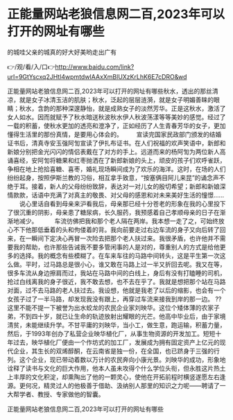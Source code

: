 # 正能量网站老狼信息网二百,2023年可以打开的网址有哪些
的城哇父亲的城真的好大好美哟走出广有

👉/观/看/入/口👉http://www.baidu.com/link?url=9GtYscxq2JHtl4wpmtdwIAAxXmBlUXzKrLhK6E7cDRO&wd

正能量网站老狼信息网二百,2023年可以打开的网址有哪些秋水，透出的那丝清凉，就是女子冰清玉洁的肌肤；秋水，泛起的层层涟漪，就是女子明媚善睐的眼睛；秋水，含韵的那种深邃静怡，就是成熟女子的淡然芳华。正是这秋水，激活了女人如水。因而就赋予了秋水暗送秋波秋水伊人秋波荡漾等等美妙的感觉。经过了一载的积蓄，使秋水更加的透亮和澄净了，正如经历了人生青春芳华的女子，更加懂得生活里的那份真情，是要用心体会的。
　　宣读完国家民政部门颁发的结婚证书后，清真寺安玉强阿訇宣读了伊扎布证书。在人们祝福的欢声笑语中，新郎和新娘分别把金光闪闪的情侣表戴在了对方的手上。远道而来的杨阿訇为两位新人高诵喜经，安阿訇将糖果和红枣抛洒在了新郎新娘的头上，顽皮的孩子们欢呼雀跃，争相在地上抢拾喜糖、喜枣，婚礼现场瞬间成为了欢乐的海洋。这时，在场的人们纷纷起身，按照伊斯兰教的习俗，相互拿手致意，“按塞俩目阿儿来昆”的诵念声不绝于耳。接着，新人的父母纷纷致辞，表达对一对儿女的殷切希望；新郎和新娘深情款款，话语中充满了对真主的敬畏、对父母的感恩和对未来美好生活的憧憬……
　　说心里话自看到母亲来沪看我后，母亲那已经十分苍老的形象在我的心里投下了很沉重的阴影，母亲患了糖尿病，长久服药，我预感着自己孝顺母亲的日子在渐渐地减少。　
　　车流彷佛把我和那个老人隔在两岸。我本想一走了之，可始终放心不下他那低垂着的头和佝偻着的背。我向前要走过右边车流的身子又向后转了回来，在一瞬间下定决心再冒一次险去把那个老人扶过来。我很矛盾，也许他并不需要我的帮助，也许那些告诫我不要多管闲事的人是对的，尊重别人的方式是给他更多的选择。我的概念有些模糊了。在车来车往的马路中间转头，这是平生第一次这么做。平时，过马路总是很小心，谁又敢在马路上过一半又折回去呢。我又在等，很多车流从身边擦肩而过，我站在马路中间的白线上，身后有没有打瞌睡的司机，抢过白线离我的身子很近，我不敢去想，也不去在乎了。我就是想把那个站在马路对面，过不去马路的老人扶过去。我设想，他就是我老了以后的缩影，也会有一个女孩子过了一半马路，却发现我没有跟上，再穿过车流来接我到岸的那一边。
??这里不能不提一下被誉为出水蛟龙的农民企业家刘映华。这位个矮体薄的农家子弟，不到四十岁，就已让生命的轨迹放射出耀眼的光芒。他高中毕业后，由于家境清贫，未能继续升学。不甘平庸的刘映华，当小工，做生意，跑运输，积蓄力量，然后，于1993年创办了私营企业映华植化厂，从事生物资源的开发加工。短短十年过去，映华植化厂便由一个作坊式的加工厂，发展成为拥有固定资产上亿元的现代企业，其生长的双烯醇酮，在云南省是独一份，在全国，也已跻身于三强的行列。这个企业，现已带动着数以万计的农民奔向小康光景。刘映华的成功，形象地诠释了读书与文化的巨大作用，他本人虽未攻得个什么学位头衔，但永胜这片热土上丰厚的文化积淀，却熏陶出了他的一颗灵心，使他在开拓前程时横竖遂愿左右逢源。更何况，精灵过人的他极善于借助、汲纳别人那里的知识之力呢——聘请了一大帮学者、教授、专家做他的智囊。

正能量网站老狼信息网二百,2023年可以打开的网址有哪些
